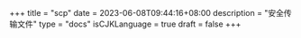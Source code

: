 +++
title = "scp"
date = 2023-06-08T09:44:16+08:00
description = "安全传输文件"
type = "docs"
isCJKLanguage = true
draft = false
+++